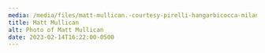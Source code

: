 ```yaml
---
media: /media/files/matt-mullican.-courtesy-pirelli-hangarbicocca-milan.-photo-lorenzo-palmieri_4.jpg
title: Matt Mullican
alt: Photo of Matt Mullican
date: 2023-02-14T16:22:00-0500
---
```

